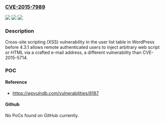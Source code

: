 ### [CVE-2015-7989](https://cve.mitre.org/cgi-bin/cvename.cgi?name=CVE-2015-7989)
![](https://img.shields.io/static/v1?label=Product&message=n%2Fa&color=blue)
![](https://img.shields.io/static/v1?label=Version&message=n%2Fa&color=blue)
![](https://img.shields.io/static/v1?label=Vulnerability&message=n%2Fa&color=brighgreen)

### Description

Cross-site scripting (XSS) vulnerability in the user list table in WordPress before 4.3.1 allows remote authenticated users to inject arbitrary web script or HTML via a crafted e-mail address, a different vulnerability than CVE-2015-5714.

### POC

#### Reference
- https://wpvulndb.com/vulnerabilities/8187

#### Github
No PoCs found on GitHub currently.

